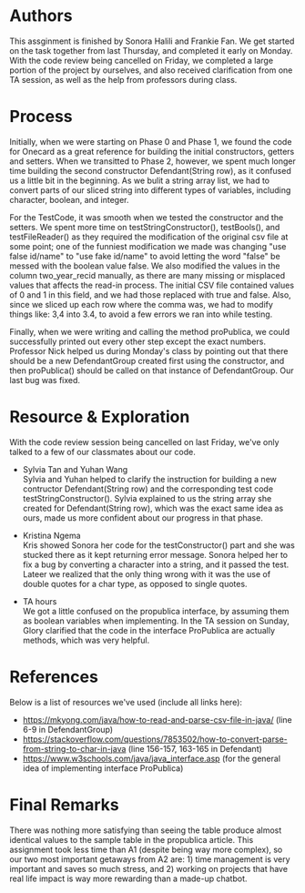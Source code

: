 # Authors
This assginment is finished by Sonora Halili and Frankie Fan. We get started on the task together from last Thursday, and completed it early on Monday. With the code review being cancelled on Friday, we completed a large portion of the project by ourselves, and also received clarification from one TA session, as well as the help from professors during class.

# Process
Initially, when we were starting on Phase 0 and Phase 1, we found the code for Onecard as a great reference for building the initial constructors, getters and setters. When we transitted to Phase 2, however, we spent much longer time building the second constructor Defendant(String row), as it confused us a little bit in the beginning. As we bulit a string array list, we had to convert parts of our sliced string into different types of variables, including character, boolean, and integer.

For the TestCode, it was smooth when we tested the constructor and the setters. We spent more time on testStringConstructor(), testBools(), and testFileReader() as they required the modification of the original csv file at some point; one of the funniest modification we made was changing "use false id/name" to "use fake id/name" to avoid letting the word "false" be messed with the boolean value false. We also modified the values in the column two_year_recid manually, as there are many missing or misplaced values that affects the read-in process. The initial CSV file contained values of 0 and 1 in this field, and we had those replaced with true and false. Also, since we sliced up each row where the comma was, we had to modify things like: 3,4 into 3.4, to avoid a few errors we ran into while testing. 

Finally, when we were writing and calling the method proPublica, we could successfully printed out every other step except the exact numbers. Professor Nick helped us during Monday's class by pointing out that there should be a new DefendantGroup created first using the constructor, and then proPublica() should be called on that instance of DefendantGroup. Our last bug was fixed.



# Resource & Exploration
With the code review session being cancelled on last Friday, we've only talked to a few of our classmates about our code. 

- Sylvia Tan and Yuhan Wang   
Sylvia and Yuhan helped to clarify the instruction for building a new contructor Defendant(String row) and the corresponding test code testStringConstructor(). Sylvia explained to us the string array she created for Defendant(String row), which was the exact same idea as ours, made us more confident about our progress in that phase.


- Kristina Ngema  
Kris showed Sonora her code for the testConstructor() part and she was stucked there as it kept returning error message. Sonora helped her to fix a bug by converting a character into a string, and it passed the test. Lateer we realized that the only thing wrong with it was the use of double quotes for a char type, as opposed to single quotes. 


- TA hours   
We got a little confused on the propublica interface, by assuming them as boolean variables when implementing. In the TA session on Sunday, Glory clarified that the code in the interface ProPublica are actually methods, which was very helpful.

# References
Below is a list of resources we've used (include all links here): 

- https://mkyong.com/java/how-to-read-and-parse-csv-file-in-java/ (line 6-9 in DefendantGroup)
- https://stackoverflow.com/questions/7853502/how-to-convert-parse-from-string-to-char-in-java (line 156-157, 163-165 in Defendant)
- https://www.w3schools.com/java/java_interface.asp (for the general idea of implementing interface ProPublica)


# Final Remarks 
There was nothing more satisfying than seeing the table produce almost identical values to the sample table in the propublica article. This assignment took less time than A1 (despite being way more complex), so our two most important getaways from A2 are: 1) time management is very important and saves so much stress, and 2) working on projects that have real life impact is way more rewarding than a made-up chatbot. 
